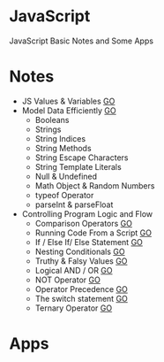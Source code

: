 # JavaScript
JavaScript Basic Notes and Some Apps

# Notes
* JS Values & Variables [GO](https://github.com/HopeMashal/Java-Script/blob/master/Notes/01-Values_Variables.pdf)
* Model Data Efficiently [GO](https://github.com/HopeMashal/Java-Script/blob/master/Notes/02-ModelDataEfficiently.js)
  * Booleans 
  * Strings 
  * String Indices 
  * String Methods 
  * String Escape Characters 
  * String Template Literals 
  * Null & Undefined 
  * Math Object & Random Numbers 
  * typeof Operator
  * parseInt & parseFloat 
* Controlling Program Logic and Flow 
  * Comparison Operators [GO](https://github.com/HopeMashal/Java-Script/blob/master/Notes/Controlling_Program_Logic_and_Flow/01-Conditionals_Logic.pdf)
  * Running Code From a Script [GO](https://github.com/HopeMashal/Java-Script/blob/master/Notes/Controlling_Program_Logic_and_Flow/02-Running_Script/index.html)
  * If / Else If/ Else Statement [GO](https://github.com/HopeMashal/Java-Script/blob/master/Notes/Controlling_Program_Logic_and_Flow/03-If_Else_Statement.js)
  * Nesting Conditionals [GO](https://github.com/HopeMashal/Java-Script/blob/master/Notes/Controlling_Program_Logic_and_Flow/04-Nesting.js)
  * Truthy & Falsy Values [GO](https://github.com/HopeMashal/Java-Script/blob/master/Notes/Controlling_Program_Logic_and_Flow/05-Truthy_Falsy.js)
  * Logical AND / OR [GO](https://github.com/HopeMashal/Java-Script/blob/master/Notes/Controlling_Program_Logic_and_Flow/06-And_Or.js)
  * NOT Operator [GO](https://github.com/HopeMashal/Java-Script/blob/master/Notes/Controlling_Program_Logic_and_Flow/07-Not.js)
  * Operator Precedence [GO](https://github.com/HopeMashal/Java-Script/blob/master/Notes/Controlling_Program_Logic_and_Flow/08-Operator_Precedence.js)
  * The switch statement [GO](https://github.com/HopeMashal/Java-Script/blob/master/Notes/Controlling_Program_Logic_and_Flow/09-Switch.js)
  * Ternary Operator [GO](https://github.com/HopeMashal/Java-Script/blob/master/Notes/Controlling_Program_Logic_and_Flow/10-Ternary.js)

# Apps

